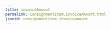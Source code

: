```yaml
---
title: invoiceAmount
permalink: ConsignmentItem.invoiceAmount.html
jsonid: consignmentitem_invoiceamount
---
```

